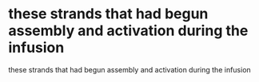 # these strands that had begun assembly and activation during the infusion

these strands that had begun assembly and activation during the infusion